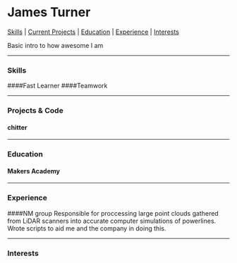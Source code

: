 James Turner
===
[Skills](#skills) | [Current Projects](#projects) | [Education](#education) | [Experience](#experience) | [Interests](#interests)

Basic intro to how awesome I am

***
### <a name="skills">Skills</a>
####Fast Learner
####Teamwork
***

### <a name="projects">Projects & Code</a>
#### chitter
***

### <a name="Education">Education</a>
#### Makers Academy
***

### <a name="experience">Experience</a>

####NM group
Responsible for proccessing large point clouds gathered from LiDAR scanners into accurate computer simulations of powerlines. Wrote scripts to aid me and the company in doing this. 
***

### <a name="interests">Interests</a>
